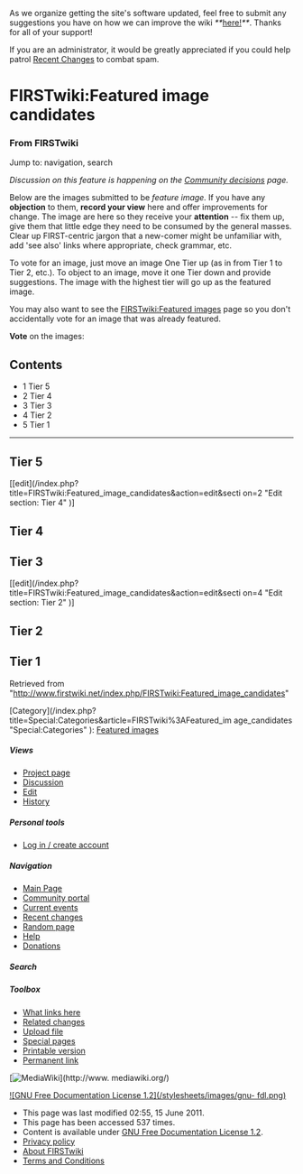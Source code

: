 As we organize getting the site's software updated, feel free to submit any
suggestions you have on how we can improve the wiki
_**_[here!](/index.php/User:Hallry/Suggestions "User:Hallry/Suggestions"
)_**_. Thanks for all of your support!

If you are an administrator, it would be greatly appreciated if you could help
patrol [Recent Changes](/index.php/Special:Recentchanges
"Special:Recentchanges" ) to combat spam.

# FIRSTwiki:Featured image candidates

### From FIRSTwiki

Jump to: navigation, search

_Discussion on this feature is happening on the [Community
decisions](/index.php/FIRSTwiki:Community_decisions "FIRSTwiki:Community
decisions" ) page._

Below are the images submitted to be _feature image._ If you have any
**objection** to them, **record your view** here and offer improvements for
change. The image are here so they receive your **attention** \-- fix them up,
give them that little edge they need to be consumed by the general masses.
Clear up FIRST-centric jargon that a new-comer might be unfamiliar with, add
'see also' links where appropriate, check grammar, etc.

To vote for an image, just move an image One Tier up (as in from Tier 1 to
Tier 2, etc.). To object to an image, move it one Tier down and provide
suggestions. The image with the highest tier will go up as the featured image.

You may also want to see the [FIRSTwiki:Featured
images](/index.php/FIRSTwiki:Featured_images "FIRSTwiki:Featured images" )
page so you don't accidentally vote for an image that was already featured.

  
**Vote** on the images: 

## Contents

  * 1 Tier 5
  * 2 Tier 4
  * 3 Tier 3
  * 4 Tier 2
  * 5 Tier 1  
---  
  

##  Tier 5

[[edit](/index.php?title=FIRSTwiki:Featured_image_candidates&action=edit&secti
on=2 "Edit section: Tier 4" )]

##  Tier 4


##  Tier 3

[[edit](/index.php?title=FIRSTwiki:Featured_image_candidates&action=edit&secti
on=4 "Edit section: Tier 2" )]

##  Tier 2


##  Tier 1

Retrieved from
"<http://www.firstwiki.net/index.php/FIRSTwiki:Featured_image_candidates>"

[Category](/index.php?title=Special:Categories&article=FIRSTwiki%3AFeatured_im
age_candidates "Special:Categories" ): [Featured
images](/index.php/Category:Featured_images "Category:Featured images" )

##### Views

  * [Project page](/index.php/FIRSTwiki:Featured_image_candidates)
  * [Discussion](/index.php?title=FIRSTwiki_talk:Featured_image_candidates&action=edit)
  * [Edit](/index.php?title=FIRSTwiki:Featured_image_candidates&action=edit)
  * [History](/index.php?title=FIRSTwiki:Featured_image_candidates&action=history)

##### Personal tools

  * [Log in / create account](/index.php?title=Special:Userlogin&returnto=FIRSTwiki:Featured_image_candidates)

[](/index.php/Main_Page "Main Page" )

##### Navigation

  * [Main Page](/index.php/Main_Page)
  * [Community portal](/index.php/FIRSTwiki:Community_portal)
  * [Current events](/index.php/Current_events)
  * [Recent changes](/index.php/Special:Recentchanges)
  * [Random page](/index.php/Special:Random)
  * [Help](/index.php/FIRSTwiki:Help)
  * [Donations](/index.php/FIRSTwiki:Site_support)

##### Search



##### Toolbox

  * [What links here](/index.php/Special:Whatlinkshere/FIRSTwiki:Featured_image_candidates)
  * [Related changes](/index.php/Special:Recentchangeslinked/FIRSTwiki:Featured_image_candidates)
  * [Upload file](/index.php/Special:Upload)
  * [Special pages](/index.php/Special:Specialpages)
  * [Printable version](/index.php?title=FIRSTwiki:Featured_image_candidates&printable=yes)
  * [Permanent link](/index.php?title=FIRSTwiki:Featured_image_candidates&oldid=80533)

[![MediaWiki](/skins/common/images/poweredby_mediawiki_88x31.png)](http://www.
mediawiki.org/)

[![GNU Free Documentation License 1.2](/stylesheets/images/gnu-
fdl.png)](http://www.gnu.org/copyleft/fdl.html)

  * This page was last modified 02:55, 15 June 2011.
  * This page has been accessed 537 times.
  * Content is available under [GNU Free Documentation License 1.2](http://www.gnu.org/copyleft/fdl.html "http://www.gnu.org/copyleft/fdl.html" ).
  * [Privacy policy](/index.php/FIRSTwiki:Privacy_policy "FIRSTwiki:Privacy policy" )
  * [About FIRSTwiki](/index.php/FIRSTwiki:About "FIRSTwiki:About" )
  * [Terms and Conditions](/index.php/FIRSTwiki:Terms_and_conditions "FIRSTwiki:Terms and conditions" )

